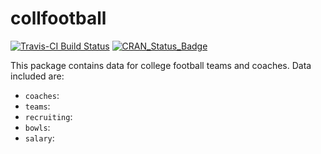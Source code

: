 # collfootball

[![Travis-CI Build Status](https://travis-ci.org/lebebr01/collfootball.svg?branch=master)](https://travis-ci.org/lebebr01/collfootball)
[![CRAN_Status_Badge](http://www.r-pkg.org/badges/version/collfootball)](https://cran.r-project.org/package=collfootball)

This package contains data for college football teams and coaches. Data included are:

* `coaches`:
* `teams`:
* `recruiting`:
* `bowls`:
* `salary`:
